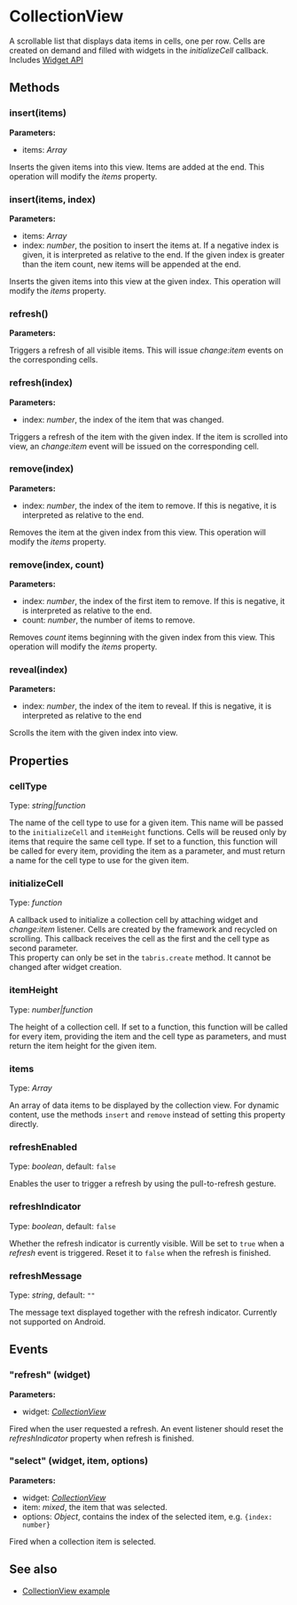 ---
---
# CollectionView

A scrollable list that displays data items in cells, one per row. Cells are created on demand and filled with widgets in the *initializeCell* callback.
Includes [Widget API](Widget.md)

## Methods

### insert(items)


**Parameters:**

- items: *Array*

Inserts the given items into this view. Items are added at the end. This operation will modify the *items* property.

### insert(items, index)


**Parameters:**

- items: *Array*
- index: *number*, the position to insert the items at. If a negative index is given, it is interpreted as relative to the end. If the given index is greater than the item count, new items will be appended at the end.

Inserts the given items into this view at the given index. This operation will modify the *items* property.

### refresh()


**Parameters:**



Triggers a refresh of all visible items. This will issue *change:item* events on the corresponding cells.

### refresh(index)


**Parameters:**

- index: *number*, the index of the item that was changed.

Triggers a refresh of the item with the given index. If the item is scrolled into view, an *change:item* event will be issued on the corresponding cell.

### remove(index)


**Parameters:**

- index: *number*, the index of the item to remove. If this is negative, it is interpreted as relative to the end.

Removes the item at the given index from this view. This operation will modify the *items* property.

### remove(index, count)


**Parameters:**

- index: *number*, the index of the first item to remove. If this is negative, it is interpreted as relative to the end.
- count: *number*, the number of items to remove.

Removes *count* items beginning with the given index from this view. This operation will modify the *items* property.

### reveal(index)


**Parameters:**

- index: *number*, the index of the item to reveal. If this is negative, it is interpreted as relative to the end

Scrolls the item with the given index into view.


## Properties

### cellType
Type: *string|function*

The name of the cell type to use for a given item. This name will be passed to the `initializeCell` and `itemHeight` functions. Cells will be reused only by items that require the same cell type. If set to a function, this function will be called for every item, providing the item as a parameter, and must return a name for the cell type to use for the given item.
### initializeCell

Type: *function*

A callback used to initialize a collection cell by attaching widget and *change:item* listener. Cells are created by the framework and recycled on scrolling. This callback receives the cell as the first and the cell type as second parameter.<br/>This property can only be set in the `tabris.create` method. It cannot be changed after widget creation.
### itemHeight

Type: *number|function*

The height of a collection cell. If set to a function, this function will be called for every item, providing the item and the cell type as parameters, and must return the item height for the given item.
### items

Type: *Array*

An array of data items to be displayed by the collection view. For dynamic content, use the methods `insert` and `remove` instead of setting this property directly.
### refreshEnabled

Type: *boolean*, default: `false`

Enables the user to trigger a refresh by using the pull-to-refresh gesture.
### refreshIndicator

Type: *boolean*, default: `false`

Whether the refresh indicator is currently visible. Will be set to `true` when a *refresh* event is triggered. Reset it to `false` when the refresh is finished.
### refreshMessage

Type: *string*, default: `""`

The message text displayed together with the refresh indicator. Currently not supported on Android.

## Events

### "refresh" (widget)

**Parameters:**

- widget: *[CollectionView](CollectionView.md)*

Fired when the user requested a refresh. An event listener should reset the *refreshIndicator* property when refresh is finished.

### "select" (widget, item, options)

**Parameters:**

- widget: *[CollectionView](CollectionView.md)*
- item: *mixed*, the item that was selected.
- options: *Object*, contains the index of the selected item, e.g. `{index: number}`

Fired when a collection item is selected.


## See also

- [CollectionView example](https://github.com/eclipsesource/tabris-js/blob/v1.2.0/snippets/collectionview/collectionview.js)
